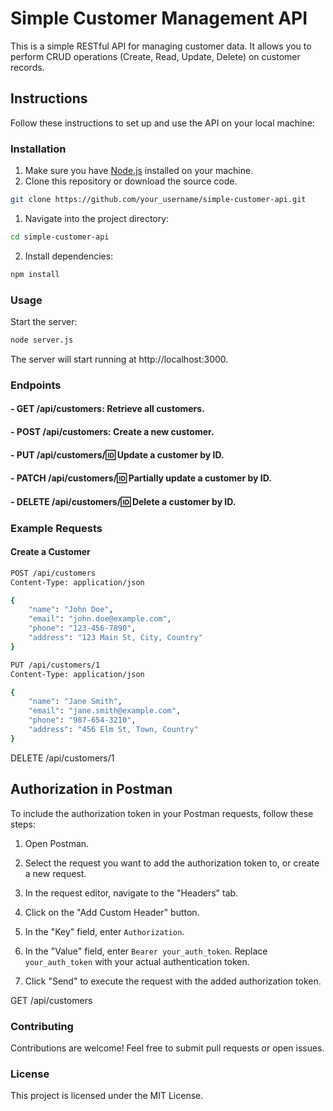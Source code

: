 # Simple Customer Management API

This is a simple RESTful API for managing customer data. It allows you to perform CRUD operations (Create, Read, Update, Delete) on customer records.

## Instructions

Follow these instructions to set up and use the API on your local machine:

### Installation

1. Make sure you have [Node.js](https://nodejs.org/) installed on your machine.
2. Clone this repository or download the source code.

```bash
git clone https://github.com/your_username/simple-customer-api.git
```

1. Navigate into the project directory:
```bash
cd simple-customer-api
```

2. Install dependencies:
```bash
npm install
```

### Usage
Start the server:
```bash
node server.js
```

The server will start running at http://localhost:3000.

### Endpoints
#### - GET /api/customers: Retrieve all customers.
#### - POST /api/customers: Create a new customer.
#### - PUT /api/customers/:id: Update a customer by ID.
#### - PATCH /api/customers/:id: Partially update a customer by ID.
#### - DELETE /api/customers/:id: Delete a customer by ID.

### Example Requests
#### Create a Customer
```bash
POST /api/customers
Content-Type: application/json

{
    "name": "John Doe",
    "email": "john.doe@example.com",
    "phone": "123-456-7890",
    "address": "123 Main St, City, Country"
}
```
```bash
PUT /api/customers/1
Content-Type: application/json

{
    "name": "Jane Smith",
    "email": "jane.smith@example.com",
    "phone": "987-654-3210",
    "address": "456 Elm St, Town, Country"
}
```

DELETE /api/customers/1

## Authorization in Postman

To include the authorization token in your Postman requests, follow these steps:

1. Open Postman.

2. Select the request you want to add the authorization token to, or create a new request.

3. In the request editor, navigate to the "Headers" tab.

4. Click on the "Add Custom Header" button.

5. In the "Key" field, enter `Authorization`.

6. In the "Value" field, enter `Bearer your_auth_token`. Replace `your_auth_token` with your actual authentication token.

7. Click "Send" to execute the request with the added authorization token.


GET /api/customers

### Contributing
Contributions are welcome! Feel free to submit pull requests or open issues.

### License
This project is licensed under the MIT License.

